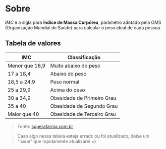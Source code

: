 # Sobre
_IMC_ é a sigla para **Índice de Massa Corpórea**, parâmetro adotado pela OMS (Organização Mundial de Saúde) para calcular o peso ideal de cada pessoa.

## Tabela de valores

|IMC| Classificação |
|--|--|
| Menor que 16,9 | Muito abaixo do peso |
| 17 a 18,4 | Abaixo do peso |
| 18,5 a 24,9 | Peso normal |
| 25 a 29,9 | Acima do peso |
| 30 a 34,9 | Obesidade de Primeiro Grau |
| 35 a 40 | Obesidade de Segundo Grau |
| Maior que 40 | Obesidade de Terceiro Grau |

> Fonte: [superafarma.com.br](https://superafarma.com.br)

> Caso algo nessa tabela esteja errado ou foi atualizado, deixe um "issue" que rapidamente atualizarei =)